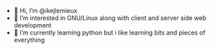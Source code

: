 - 👋 Hi, I’m @ikejlemieux
- 👀 I’m interested in GNU/Linux along with client and server side web development
- 🌱 I’m currently learning python but i like learning bits and pieces of everything


<!---
ikejlemieux/ikejlemieux is a ✨ special ✨ repository because its `README.md` (this file) appears on your GitHub profile.
You can click the Preview link to take a look at your changes.
--->
